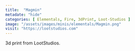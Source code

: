 ```yaml
---
title:  "Magmin"
metadate: "hide"
categories: [ Elementals, Fire, 3dPrint, Loot-Studios ]
image: "/assets/images/minis/elementals/Magmin.png"
visit: "https://lootstudios.com"
---
```

3d print from LootStudios.